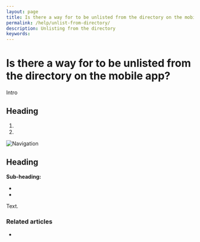 ```yaml
---
layout: page
title: Is there a way for to be unlisted from the directory on the mobile app?
permalink: /help/unlist-from-directory/
description: Unlisting from the directory
keywords: 
---
```


# Is there a way for to be unlisted from the directory on the mobile app?

Intro

## Heading

1.
2.

![Navigation](images/foldername/file.png)

## Heading

**Sub-heading:**

*
*

Text.

### Related articles

*
